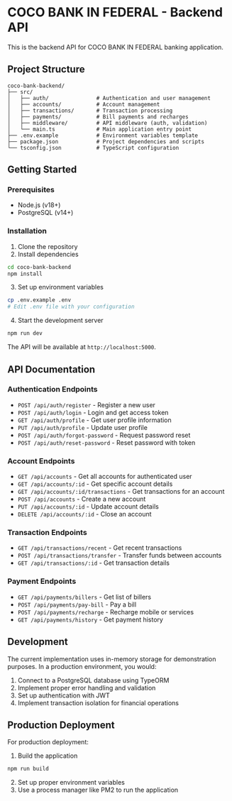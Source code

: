 
# COCO BANK IN FEDERAL - Backend API

This is the backend API for COCO BANK IN FEDERAL banking application.

## Project Structure

```
coco-bank-backend/
├── src/
│   ├── auth/               # Authentication and user management
│   ├── accounts/           # Account management
│   ├── transactions/       # Transaction processing
│   ├── payments/           # Bill payments and recharges
│   ├── middleware/         # API middleware (auth, validation)
│   └── main.ts             # Main application entry point
├── .env.example            # Environment variables template
├── package.json            # Project dependencies and scripts
└── tsconfig.json           # TypeScript configuration
```

## Getting Started

### Prerequisites

- Node.js (v18+)
- PostgreSQL (v14+)

### Installation

1. Clone the repository
2. Install dependencies

```bash
cd coco-bank-backend
npm install
```

3. Set up environment variables

```bash
cp .env.example .env
# Edit .env file with your configuration
```

4. Start the development server

```bash
npm run dev
```

The API will be available at `http://localhost:5000`.

## API Documentation

### Authentication Endpoints

- `POST /api/auth/register` - Register a new user
- `POST /api/auth/login` - Login and get access token
- `GET /api/auth/profile` - Get user profile information
- `PUT /api/auth/profile` - Update user profile
- `POST /api/auth/forgot-password` - Request password reset
- `POST /api/auth/reset-password` - Reset password with token

### Account Endpoints

- `GET /api/accounts` - Get all accounts for authenticated user
- `GET /api/accounts/:id` - Get specific account details
- `GET /api/accounts/:id/transactions` - Get transactions for an account
- `POST /api/accounts` - Create a new account
- `PUT /api/accounts/:id` - Update account details
- `DELETE /api/accounts/:id` - Close an account

### Transaction Endpoints

- `GET /api/transactions/recent` - Get recent transactions
- `POST /api/transactions/transfer` - Transfer funds between accounts
- `GET /api/transactions/:id` - Get transaction details

### Payment Endpoints

- `GET /api/payments/billers` - Get list of billers
- `POST /api/payments/pay-bill` - Pay a bill
- `POST /api/payments/recharge` - Recharge mobile or services
- `GET /api/payments/history` - Get payment history

## Development

The current implementation uses in-memory storage for demonstration purposes. In a production environment, you would:

1. Connect to a PostgreSQL database using TypeORM
2. Implement proper error handling and validation
3. Set up authentication with JWT
4. Implement transaction isolation for financial operations

## Production Deployment

For production deployment:

1. Build the application

```bash
npm run build
```

2. Set up proper environment variables
3. Use a process manager like PM2 to run the application
